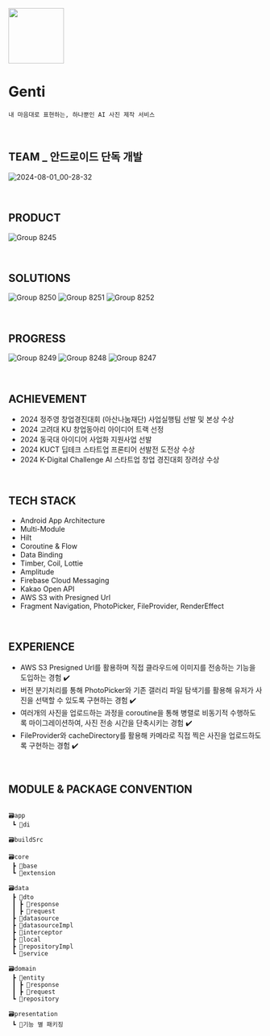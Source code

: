 <p align="left"><img src="https://github.com/user-attachments/assets/15e61bb6-dfdc-4d56-a7ed-af05f21144b8" height=110></p>

# Genti
```
내 마음대로 표현하는, 하나뿐인 AI 사진 제작 서비스
```

<br>

## TEAM _ 안드로이드 단독 개발
![2024-08-01_00-28-32](https://github.com/user-attachments/assets/64bb2fa3-cd67-430a-ae53-ff20c76d53b7)

<br>

## PRODUCT
![Group 8245](https://github.com/user-attachments/assets/6616126f-8be8-4011-afc8-d312145cd5e9)

<br>

## SOLUTIONS
![Group 8250](https://github.com/user-attachments/assets/c96de744-a45f-4512-9896-cd4c6b278ecb)
![Group 8251](https://github.com/user-attachments/assets/45c89b6e-6c74-498d-b498-aaa1bad0484f)
![Group 8252](https://github.com/user-attachments/assets/27210a73-d53c-479c-be24-bc9fe4c5a060)

<br>

## PROGRESS
![Group 8249](https://github.com/user-attachments/assets/30ab4785-68f0-4490-8bbe-a2b0a9a269e6)
![Group 8248](https://github.com/user-attachments/assets/a78918f8-14e5-4853-b0f2-806e880d086a)
![Group 8247](https://github.com/user-attachments/assets/cf32392b-c7f1-4966-9439-ffe150bdc4d0)

<br>

## ACHIEVEMENT
- 2024 정주영 창업경진대회 (아산나눔재단) 사업실행팀 선발 및 본상 수상
- 2024 고려대 KU 창업동아리 아이디어 트랙 선정
- 2024 동국대 아이디어 사업화 지원사업 선발
- 2024 KUCT 딥테크 스타트업 프론티어 선발전 도전상 수상
- 2024 K-Digital Challenge AI 스타트업 창업 경진대회 장려상 수상

<br>

## TECH STACK
- Android App Architecture
- Multi-Module
- Hilt
- Coroutine & Flow
- Data Binding
- Timber,  Coil,  Lottie
- Amplitude
- Firebase Cloud Messaging
- Kakao Open API
- AWS S3 with Presigned Url
- Fragment Navigation, PhotoPicker, FileProvider, RenderEffect

<br>

## EXPERIENCE

- AWS S3 Presigned Url를 활용하며 직접 클라우드에 이미지를 전송하는 기능을 도입하는 경험 ✔️
- 버전 분기처리를 통해 PhotoPicker와 기존 갤러리 파일 탐색기를 활용해 유저가 사진을 선택할 수 있도록 구현하는 경험 ✔️
- 여러개의 사진을 업로드하는 과정을 coroutine을 통해 병렬로 비동기적 수행하도록 마이그레이션하여, 사진 전송 시간을 단축시키는 경험 ✔️
- FileProvider와 cacheDirectory를 활용해 카메라로 직접 찍은 사진을 업로드하도록 구현하는 경험 ✔️

<br>

## MODULE & PACKAGE CONVENTION
```

🗃️app
 ┗ 📂di

🗃️buildSrc

🗃️core
 ┣ 📂base
 ┗ 📂extension

🗃️data
 ┣ 📂dto
 ┃ ┣ 📂response
 ┃ ┣ 📂request
 ┣ 📂datasource
 ┣ 📂datasourceImpl
 ┣ 📂interceptor
 ┣ 📂local
 ┣ 📂repositoryImpl
 ┗ 📂service

🗃️domain
 ┣ 📂entity
 ┃ ┣ 📂response
 ┃ ┣ 📂request
 ┗ 📂repository

🗃️presentation
 ┗ 📂기능 별 패키징

```

<br>

